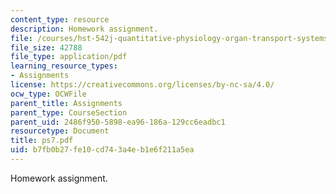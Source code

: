```yaml
---
content_type: resource
description: Homework assignment.
file: /courses/hst-542j-quantitative-physiology-organ-transport-systems-spring-2004/b7fb0b27fe10cd743a4eb1e6f211a5ea_ps7.pdf
file_size: 42788
file_type: application/pdf
learning_resource_types:
- Assignments
license: https://creativecommons.org/licenses/by-nc-sa/4.0/
ocw_type: OCWFile
parent_title: Assignments
parent_type: CourseSection
parent_uid: 2486f950-5898-ea96-186a-129cc6eadbc1
resourcetype: Document
title: ps7.pdf
uid: b7fb0b27-fe10-cd74-3a4e-b1e6f211a5ea
---
```

Homework assignment.